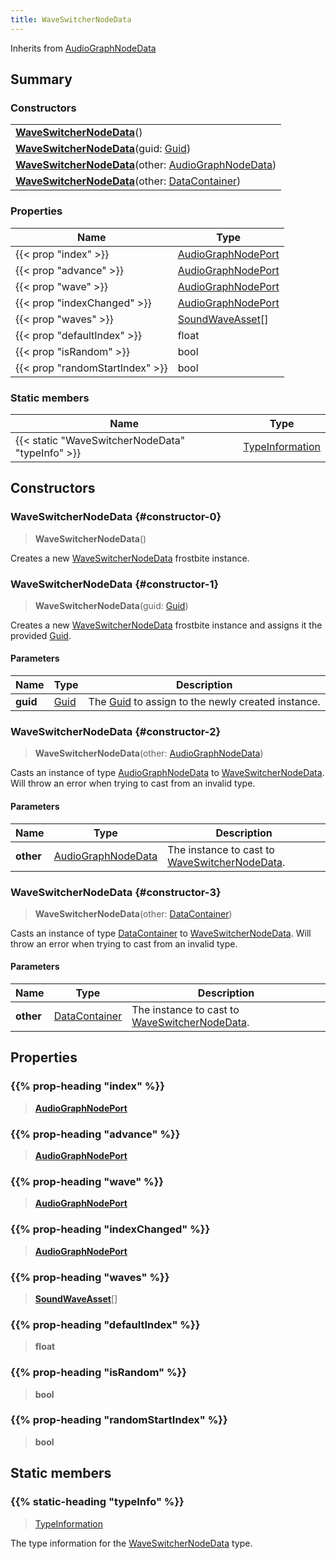 ```yaml
---
title: WaveSwitcherNodeData
---
```


Inherits from 
[AudioGraphNodeData](/vext/ref/fb/audiographnodedata)

## Summary
### Constructors
| |
| ----------- |
| **[WaveSwitcherNodeData](#constructor-0)**() |
| **[WaveSwitcherNodeData](#constructor-1)**(guid: [Guid](/vext/ref/shared/class/guid)) |
| **[WaveSwitcherNodeData](#constructor-2)**(other: [AudioGraphNodeData](/vext/ref/fb/audiographnodedata)) |
| **[WaveSwitcherNodeData](#constructor-3)**(other: [DataContainer](/vext/ref/shared/class/datacontainer)) |

### Properties
| Name | Type |
| ---- | ---- |
| {{< prop "index" >}} | [AudioGraphNodePort](/vext/ref/fb/audiographnodeport) |
| {{< prop "advance" >}} | [AudioGraphNodePort](/vext/ref/fb/audiographnodeport) |
| {{< prop "wave" >}} | [AudioGraphNodePort](/vext/ref/fb/audiographnodeport) |
| {{< prop "indexChanged" >}} | [AudioGraphNodePort](/vext/ref/fb/audiographnodeport) |
| {{< prop "waves" >}} | [SoundWaveAsset](/vext/ref/fb/soundwaveasset)[] |
| {{< prop "defaultIndex" >}} | float |
| {{< prop "isRandom" >}} | bool |
| {{< prop "randomStartIndex" >}} | bool |

### Static members
| Name | Type |
| ---- | ---- |
| {{< static "WaveSwitcherNodeData" "typeInfo" >}} | [TypeInformation](/vext/ref/shared/class/typeinformation) |

## Constructors
### WaveSwitcherNodeData {#constructor-0}
> **WaveSwitcherNodeData**()

Creates a new [WaveSwitcherNodeData](/vext/ref/fb/waveswitchernodedata) frostbite instance.

### WaveSwitcherNodeData {#constructor-1}
> **WaveSwitcherNodeData**(guid: [Guid](/vext/ref/shared/class/guid))

Creates a new [WaveSwitcherNodeData](/vext/ref/fb/waveswitchernodedata) frostbite instance and assigns it the provided [Guid](/vext/ref/shared/class/guid).

#### Parameters
| Name | Type | Description |
| ---- | ---- | ----------- |
| **guid** | [Guid](/vext/ref/shared/class/guid) | The [Guid](/vext/ref/shared/class/guid) to assign to the newly created instance. |

### WaveSwitcherNodeData {#constructor-2}
> **WaveSwitcherNodeData**(other: [AudioGraphNodeData](/vext/ref/fb/audiographnodedata))

Casts an instance of type [AudioGraphNodeData](/vext/ref/fb/audiographnodedata) to [WaveSwitcherNodeData](/vext/ref/fb/waveswitchernodedata). Will throw an error when trying to cast from an invalid type.

#### Parameters
| Name | Type | Description |
| ---- | ---- | ----------- |
| **other** | [AudioGraphNodeData](/vext/ref/fb/audiographnodedata) | The instance to cast to [WaveSwitcherNodeData](/vext/ref/fb/waveswitchernodedata). |

### WaveSwitcherNodeData {#constructor-3}
> **WaveSwitcherNodeData**(other: [DataContainer](/vext/ref/shared/class/datacontainer))

Casts an instance of type [DataContainer](/vext/ref/shared/class/datacontainer) to [WaveSwitcherNodeData](/vext/ref/fb/waveswitchernodedata). Will throw an error when trying to cast from an invalid type.

#### Parameters
| Name | Type | Description |
| ---- | ---- | ----------- |
| **other** | [DataContainer](/vext/ref/shared/class/datacontainer) | The instance to cast to [WaveSwitcherNodeData](/vext/ref/fb/waveswitchernodedata). |

## Properties
### {{% prop-heading "index" %}}
> **[AudioGraphNodePort](/vext/ref/fb/audiographnodeport)**

### {{% prop-heading "advance" %}}
> **[AudioGraphNodePort](/vext/ref/fb/audiographnodeport)**

### {{% prop-heading "wave" %}}
> **[AudioGraphNodePort](/vext/ref/fb/audiographnodeport)**

### {{% prop-heading "indexChanged" %}}
> **[AudioGraphNodePort](/vext/ref/fb/audiographnodeport)**

### {{% prop-heading "waves" %}}
> **[SoundWaveAsset](/vext/ref/fb/soundwaveasset)**[]

### {{% prop-heading "defaultIndex" %}}
> **float**

### {{% prop-heading "isRandom" %}}
> **bool**

### {{% prop-heading "randomStartIndex" %}}
> **bool**

## Static members
### {{% static-heading "typeInfo" %}}
> [TypeInformation](/vext/ref/shared/class/typeinformation)

The type information for the [WaveSwitcherNodeData](/vext/ref/fb/waveswitchernodedata) type.

